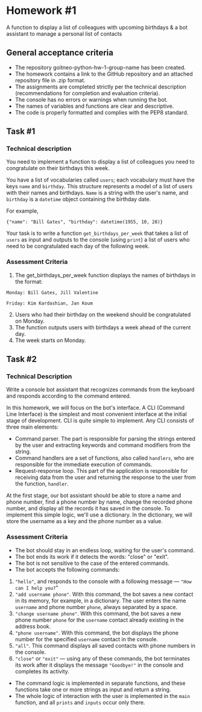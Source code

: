 # Homework #1

A function to display a list of colleagues with upcoming birthdays &amp; a bot assistant to manage a personal list of contacts

## General acceptance criteria

* The repository goitneo-python-hw-1-group-name has been created.
* The homework contains a link to the GitHub repository and an attached repository file in .zip format.
* The assignments are completed strictly per the technical description (recommendations for completion and evaluation criteria).
* The console has no errors or warnings when running the bot.
* The names of variables and functions are clear and descriptive.
* The code is properly formatted and complies with the PEP8 standard.

## Task #1

### Technical description

You need to implement a function to display a list of colleagues you need to congratulate on their birthdays this week.

You have a list of vocabularies called `users`; each vocabulary must have the keys `name` and `birthday`. This structure represents a model of a list of users with their names and birthdays. `Name` is a string with the user's name, and `birthday` is a `datetime` object containing the birthday date.

For example,

`{"name": "Bill Gates", "birthday": datetime(1955, 10, 28)}`

Your task is to write a function `get_birthdays_per_week` that takes a list of `users` as input and outputs to the console (using `print`) a list of users who need to be congratulated each day of the following week.

### Assessment Criteria

1. The get_birthdays_per_week function displays the names of birthdays in the format:

`Monday: Bill Gates, Jill Valentine`

`Friday: Kim Kardashian, Jan Koum`

2. Users who had their birthday on the weekend should be congratulated on Monday.
3. The function outputs users with birthdays a week ahead of the current day.
4. The week starts on Monday.

## Task #2

### Technical Description

Write a console bot assistant that recognizes commands from the keyboard and responds according to the command entered.

In this homework, we will focus on the bot's interface. A CLI (Command Line Interface) is the simplest and most convenient interface at the initial stage of development. CLI is quite simple to implement. Any CLI consists of three main elements:

* Command parser. The part is responsible for parsing the strings entered by the user and extracting keywords and command modifiers from the string.
* Command handlers are a set of functions, also called `handlers`, who are responsible for the immediate execution of commands.
* Request-response loop. This part of the application is responsible for receiving data from the user and returning the response to the user from the function, `handler`.

At the first stage, our bot assistant should be able to store a name and phone number, find a phone number by name, change the recorded phone number, and display all the records it has saved in the console. To implement this simple logic, we'll use a dictionary. In the dictionary, we will store the username as a key and the phone number as a value.

### Assessment Criteria

* The bot should stay in an endless loop, waiting for the user's command.
* The bot ends its work if it detects the words: "close" or "exit".
* The bot is not sensitive to the case of the entered commands.
* The bot accepts the following commands:

1. `"hello"`, and responds to the console with a following message — `"How can I help you?`"
2. `"add username phone"`. With this command, the bot saves a new contact in its memory, for example, in a dictionary. The user enters the name `username` and phone number `phone`, always separated by a space.
3. `"change username phone"`. With this command, the bot saves a new phone number `phone` for the `username` contact already existing in the address book.
4. `"phone username"`. With this command, the bot displays the phone number for the specified `username` contact in the console.
5. `"all"`. This command displays all saved contacts with phone numbers in the console.
6. `"close"` or `"exit"` — using any of these commands, the bot terminates its work after it displays the message `"Goodbye!"` in the console and completes its activity.

* The command logic is implemented in separate functions, and these functions take one or more strings as input and return a string.
* The whole logic of interaction with the user is implemented in the `main` function, and all `prints` and `inputs` occur only there.
